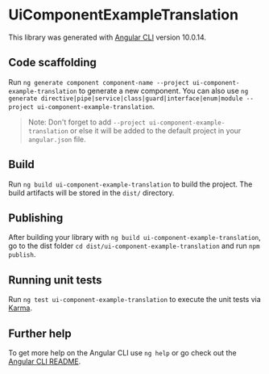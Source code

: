 # UiComponentExampleTranslation

This library was generated with [Angular CLI](https://github.com/angular/angular-cli) version 10.0.14.

## Code scaffolding

Run `ng generate component component-name --project ui-component-example-translation` to generate a new component. You can also use `ng generate directive|pipe|service|class|guard|interface|enum|module --project ui-component-example-translation`.
> Note: Don't forget to add `--project ui-component-example-translation` or else it will be added to the default project in your `angular.json` file. 

## Build

Run `ng build ui-component-example-translation` to build the project. The build artifacts will be stored in the `dist/` directory.

## Publishing

After building your library with `ng build ui-component-example-translation`, go to the dist folder `cd dist/ui-component-example-translation` and run `npm publish`.

## Running unit tests

Run `ng test ui-component-example-translation` to execute the unit tests via [Karma](https://karma-runner.github.io).

## Further help

To get more help on the Angular CLI use `ng help` or go check out the [Angular CLI README](https://github.com/angular/angular-cli/blob/master/README.md).

